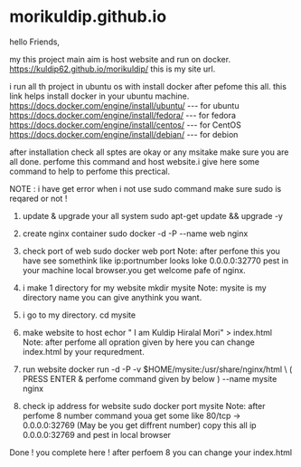 # morikuldip.github.io
hello Friends,

my this project main aim is host website and run on docker.
https://kuldip62.github.io/morikuldip/
this is my site url.

i run all th project in ubuntu os with install docker after pefome this all.
this link helps install docker in your ubuntu machine.
https://docs.docker.com/engine/install/ubuntu/   --- for ubuntu
https://docs.docker.com/engine/install/fedora/   --- for fedora
https://docs.docker.com/engine/install/centos/   --- for CentOS
https://docs.docker.com/engine/install/debian/   --- for debion

after installation check all sptes are okay or any msitake make sure you are all done.
perfome this command and host website.i give here some command to help to perfome this prectical.

NOTE : i have get error when i not use sudo command make sure sudo is reqared or not !

1) update & upgrade your all system
sudo apt-get update && upgrade -y

2) create nginx container
sudo docker -d -P --name web nginx 

3) check port of web 
sudo docker web port
Note: after perfone this you have see somethink like   ip:portnumber
looks loke 0.0.0.0:32770
pest in your machine local browser.you get welcome pafe of nginx.

4) i make 1 directory for my website
mkdir mysite
Note: mysite is my directory name you can give anythink you want.
  
5) i go to my directory.
cd mysite

6) make website to host 
echor " I am Kuldip Hiralal Mori" > index.html
Note: after perfome all opration given by here you can change index.html by your requredment.

7) run website 
docker run -d -P -v $HOME/mysite:/usr/share/nginx/html \ ( PRESS ENTER & perfome command given by below )
--name mysite nginx

8) check ip address for website 
sudo docker port mysite
Note: after perfome 8 number command youa get some like 80/tcp -> 0.0.0.0:32769 (May be you get diffrent number)
copy this all ip 0.0.0.0:32769 and pest in local browser 

Done ! you complete here ! after perfoem 8 you can change your index.html
